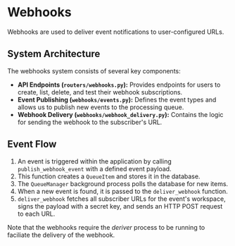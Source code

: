 # Webhooks

Webhooks are used to deliver event notifications to user-configured URLs.

## System Architecture

The webhooks system consists of several key components:

* **API Endpoints (`routers/webhooks.py`):** Provides endpoints for users to create, list, delete, and test their webhook subscriptions.
* **Event Publishing (`webhooks/events.py`):** Defines the event types and allows us to publish new events to the processing queue.
* **Webhook Delivery (`webhooks/webhook_delivery.py`):** Contains the logic for sending the webhook to the subscriber's URL.

## Event Flow

1. An event is triggered within the application by calling `publish_webhook_event` with a defined event payload.
2. This function creates a `QueueItem` and stores it in the database.
3. The `QueueManager` background process polls the database for new items.
4. When a new event is found, it is passed to the `deliver_webhook` function.
5. `deliver_webhook` fetches all subscriber URLs for the event's workspace, signs the payload with a secret key, and sends an HTTP POST request to each URL.

Note that the webhooks require the *deriver* process to be running to faciliate the delivery of the webhook.
